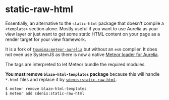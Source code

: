 # static-raw-html

Essentially, an alternative to the `static-html` package that doesn't compile a `<template>` section alone. Mostly useful if you want to use Aurelia as your view layer or just want to get some static HTML content on your page as a render target for your view framework.

It is a fork of [`tsumina:meteor-aurelia`](https://atmospherejs.com/tsumina/meteor-aurelia) but without an `es6` compiler.
It does not even use SystemJS as there is now a native [Meteor loader for Aurelia](https://atmospherejs.com/sdenis/aurelia).

The <require> tags are interpreted to let Meteor bundle the required modules.

**You must remove `blaze-html-templates` package** because this will handle `*.html` files and replace it by [`sdenis:static-raw-html`](https://atmospherejs.com/sdenis/static-raw-html).

```bash
$ meteor remove blaze-html-templates
$ meteor add sdenis:static-raw-html
```

